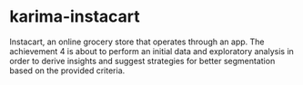 # karima-instacart
Instacart, an online grocery store that operates through an app.
The achievement 4 is about to perform an initial data and exploratory analysis in order
 to derive insights and suggest strategies for better segmentation based on
 the provided criteria.
